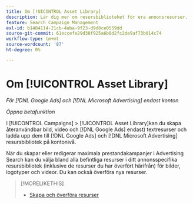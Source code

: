 ```yaml
---
title: Om [!UICONTROL Asset Library]
description: Lär dig mer om resursbiblioteket för era annonsresurser.
feature: Search Campaign Management
exl-id: b1484114-21cb-4aba-9f23-d9d8ce0559dd
source-git-commit: 61eccefe29d38f925a6b0d2fc2de9af73b014c74
workflow-type: tm+mt
source-wordcount: '87'
ht-degree: 0%

---
```


# Om [!UICONTROL Asset Library]

<!-- Combine with "Create" page into one page once you can do more than just create/upload. Or still combine them and rename this page; you can't really "manage" assets here, just create/upload and see a list of assets you've previously uploaded (including a preview), but not edit existing uploaded assets or anything on the ad network. -->

*För [!DNL Google Ads] och [!DNL Microsoft Advertising] endast konton*

*Öppna betafunktion*

I [!UICONTROL Campaigns] > [!UICONTROL Asset Library]kan du skapa återanvändbar bild, video och [!DNL Google Ads] endast) textresurser och ladda upp dem till [!DNL Google Ads] och [!DNL Microsoft Advertising] resursbibliotek på kontonivå.

När du skapar eller redigerar maximala prestandakampanjer i Advertising Search kan du välja bland alla befintliga resurser i ditt annonsspecifika resursbibliotek (inklusive de resurser du har överfört härifrån) för bilder, logotyper och videor. Du kan också överföra nya resurser.

<!--
Should all assets on the ad network be listed in Campaigns > Asset Library by now, or just ones created/uploaded from our UI? (Within perf max campaign settings, you can select from all in the ad network's asset library, which should include assets uploaded from our UI. But I'm not sure that this list here is the same.) If all, then mention when they're updated.

-->

>[!MORELIKETHIS]
>
>* [Skapa och överföra resurser](asset-create.md)
